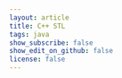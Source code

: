 ```yaml
---
layout: article
title: C++ STL
tags: java
show_subscribe: false
show_edit_on_github: false
license: false
---
```


<!--more-->


